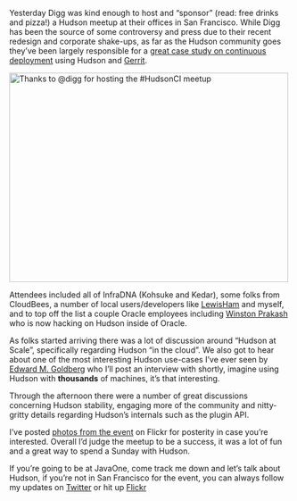 Yesterday Digg was kind enough to host and “sponsor” (read: free drinks and pizza!) a Hudson meetup at their offices in San Francisco. While Digg has been the source of some controversy and press due to their recent redesign and corporate shake-ups, as far as the Hudson community goes they’ve been largely responsible for a [great case study on continuous deployment](http://about.digg.com/blog/continuous-deployment-code-review-and-pre-tested-commits-digg4) using Hudson and [Gerrit](http://code.google.com/p/gerrit).

[<img src="http://farm5.static.flickr.com/4130/5005123971_403f24733d.jpg" alt="Thanks to @digg for hosting the #HudsonCI meetup" width="500" height="375" />](http://www.flickr.com/photos/hudsonlabs/5005123971/ "Thanks to @digg for hosting the #HudsonCI meetup by hudson.labs, on Flickr")

Attendees included all of InfraDNA (Kohsuke and Kedar), some folks from CloudBees, a number of local users/developers like [LewisHam](http://twitter.com/LewisHam) and myself, and to top off the list a couple Oracle employees including [Winston Prakash](http://twitter.com/wjprakash) who is now hacking on Hudson inside of Oracle.

As folks started arriving there was a lot of discussion around “Hudson at Scale”, specifically regarding Hudson “in the cloud”. We also got to hear about one of the most interesting Hudson use-cases I’ve ever seen by [Edward M. Goldberg](http://edwardmgoldberg.com) who I’ll post an interview with shortly, imagine using Hudson with **thousands** of machines, it’s that interesting.

Through the afternoon there were a number of great discussions concerning Hudson stability, engaging more of the community and nitty-gritty details regarding Hudson’s internals such as the plugin API.

I’ve posted [photos from the event](http://www.flickr.com/photos/hudsonlabs/sets/72157624992088468/) on Flickr for posterity in case you’re interested. Overall I’d judge the meetup to be a success, it was a lot of fun and a great way to spend a Sunday with Hudson.

If you’re going to be at JavaOne, come track me down and let’s talk about Hudson, if you’re not in San Francisco for the event, you can always follow my updates on [Twitter](http://twitter.com/hudsonci) or hit up [Flickr](http://www.flickr.com/photos/hudsonlabs/sets/72157624996965000/)
